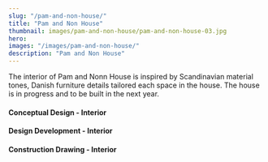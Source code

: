 ```yaml
---
slug: "/pam-and-non-house/"
title: "Pam and Non House"
thumbnail: images/pam-and-non-house/pam-and-non-house-03.jpg
hero:
images: "/images/pam-and-non-house/"
description: "Pam and Non House"
---
```


The interior of Pam and Nonn House is inspired by Scandinavian material tones, Danish furniture details tailored each space in the house. The house is in progress and to be built in the next year.

#### Conceptual Design - Interior

#### Design Development - Interior

#### Construction Drawing - Interior
